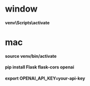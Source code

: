 
# window
#### venv\Scripts\activate
# mac
#### source venv/bin/activate

#### pip install Flask flask-cors openai
#### export OPENAI_API_KEY=your-api-key
 
